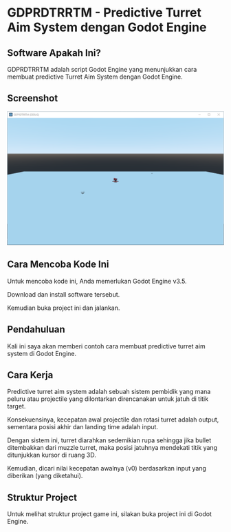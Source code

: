 # GDPRDTRRTM - Predictive Turret Aim System dengan Godot Engine

## Software Apakah Ini?

GDPRDTRRTM adalah script Godot Engine yang menunjukkan cara membuat predictive Turret Aim System dengan Godot Engine.

## Screenshot

![ScreenShot](.readme-assets/GDPRDTRRTM-1.png?raw=true)

## Cara Mencoba Kode Ini

Untuk mencoba kode ini, Anda memerlukan Godot Engine v3.5.

Download dan install software tersebut.

Kemudian buka project ini dan jalankan.

## Pendahuluan

Kali ini saya akan memberi contoh cara membuat predictive turret aim system di Godot Engine.

## Cara Kerja

Predictive turret aim system adalah sebuah sistem pembidik yang mana peluru atau projectile yang dilontarkan direncanakan untuk jatuh di titik target.

Konsekuensinya, kecepatan awal projectile dan rotasi turret adalah output, sementara posisi akhir dan landing time adalah input.

Dengan sistem ini, turret diarahkan sedemikian rupa sehingga jika bullet ditembakkan dari muzzle turret, maka posisi jatuhnya mendekati titik yang ditunjukkan kursor di ruang 3D.

Kemudian, dicari nilai kecepatan awalnya (v0) berdasarkan input yang diberikan (yang diketahui).

## Struktur Project

Untuk melihat struktur project game ini, silakan buka project ini di Godot Engine.